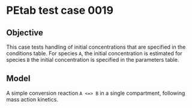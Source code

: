# PEtab test case 0019

## Objective

This case tests handling of initial concentrations that are specified
in the conditions table. For species `A`, the initial concentration is
estimated for species `B` the initial concentration is specified in the
parameters table.

## Model

A simple conversion reaction `A <=> B` in a single compartment, following
mass action kinetics.

